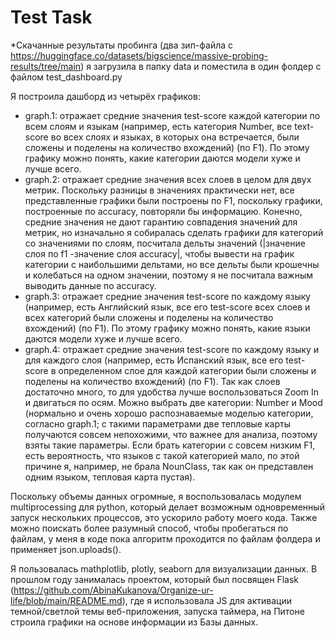 # Test Task

*Скачанные результаты пробинга (два зип-файла с https://huggingface.co/datasets/bigscience/massive-probing-results/tree/main) я загрузила в папку data и поместила в один фолдер с файлом test_dashboard.py

Я построила дашборд из четырёх графиков:

* graph.1: отражает средние значения test-score каждой категории по всем слоям и языкам (например, есть категория Number, все text-score во всех слоях и языках, в которых она встречается, были сложены и поделены на количество вхождений) (по F1). По этому графику можно понять, какие категории даются модели хуже и лучше всего.
* graph.2: отражает средние значения всех слоев в целом для двух метрик. Поскольку разницы в значениях практически нет, все представленные графики были построены по F1, поскольку графики, построенные по accuracy, повторяли бы информацию. Конечно, средние значения не дают гарантию совпадения значений для метрик, но изначально я собиралась сделать графики для категорий со значениями по слоям, посчитала дельты значений (|значение слоя по f1 -значение слоя accuracy|, чтобы вывести на график категории с наибольшими дельтами, но все дельты были крошечны и колебаться на одном значении, поэтому я не посчитала важным выводить данные по accuracy.
* graph.3: отражает средние значения test-score по каждому языку (например, есть Английский язык, все его test-score всех слоев и всех категорий были сложены и поделены на количество вхождений) (по F1). По этому графику можно понять, какие языки даются модели хуже и лучше всего.
* graph.4: отражает средние значения test-score по каждому языку и для каждого слоя (например, есть Испанский язык, все его test-score в определенном слое для каждой категории были сложены и поделены на количество вхождений) (по F1). Так как слоев достаточно много, то для удобства лучше воспользоваться Zoom In и двигаться по осям. Можно выбрать две категории: Number и Mood (нормально и очень хорошо распознаваемые моделью категории, согласно graph.1; с такими параметрами две тепловые карты получаются совсем непохожими, что важнее для анализа, поэтому взяты такие параметры. Если брать категории с совсем низким F1, есть вероятность, что языков с такой категорией мало, по этой причине я, например, не брала NounClass, так как он представлен одним языком, тепловая карта пустая).

Поскольку объемы данных огромные, я воспользовалась модулем multiprocessing для python, который делает возможным одновременный запуск нескольких процессов, это ускорило работу моего кода. Также можно поискать более разумный способ, чтобы пробегаться по файлам, у меня в коде пока алгоритм проходится по файлам фолдера и применяет json.uploads(). 

Я пользовалась mathplotlib, plotly, seaborn для визуализации данных. В прошлом году занималась проектом, который был посвящен Flask (https://github.com/AbinaKukanova/Organize-ur-life/blob/main/README.md), где я использовала JS для активации темной/светлой темы веб-приложения, запуска таймера, на Питоне строила графики на основе информации из Базы данных.
